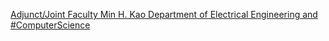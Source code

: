 [Adjunct/Joint Faculty   Min H. Kao Department of Electrical Engineering and #ComputerScience](https://qi.tc/qi/119485)